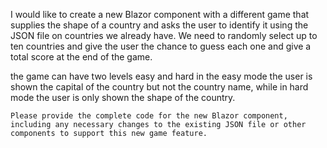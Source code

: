  I would like to create a new Blazor component with a different game that supplies the shape of a country and asks the user to identify it using the JSON file on countries we already have. We need to randomly select up to ten countries and give the user the chance to guess each one and give a total score at the end of the game.

  the game can have two levels easy and hard in the easy mode the user is shown the capital of the country but not the country name, while in hard mode the user is only shown the shape of the country.

    Please provide the complete code for the new Blazor component, including any necessary changes to the existing JSON file or other components to support this new game feature.

    
